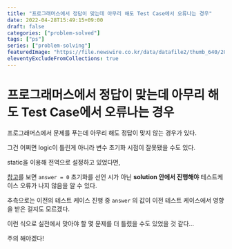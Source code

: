 ```yaml
---
title: "프로그래머스에서 정답이 맞는데 아무리 해도 Test Case에서 오류나는 경우"
date: 2022-04-28T15:49:15+09:00
draft: false
categories: ["problem-solved"]
tags: ["ps"]
series: ["problem-solving"]
featuredImage: "https://file.newswire.co.kr/data/datafile2/thumb_640/2021/06/1993996598_20210610150326_5364622170.jpg"
eleventyExcludeFromCollections: true
---
```


# 프로그래머스에서 정답이 맞는데 아무리 해도 Test Case에서 오류나는 경우

프로그래머스에서 문제를 푸는데 아무리 해도 정답이 맞지 않는 경우가 있다.

그건 어쩌면 logic이 틀린게 아니라 변수 초기화 시점이 잘못됐을 수도 있다.

static을 이용해 전역으로 설정하고 있었다면,

[참고](https://programmers.co.kr/questions/13442)를 보면 `answer = 0` 초기화를 선언 시가 아닌 **solution 안에서 진행해야** 테스트케이스 오류가 나지 않음을 알 수 있다.

추측으로는 이전의 테스트 케이스 진행 중 `answer` 의 값이 이전 테스트 케이스에서 영향을 받은 걸지도 모르겠다.

이런 식으로 실전에서 맞아야 할 몇 문제를 더 틀렸을 수도 있었을 것 같다...

주의 해야겠다!
